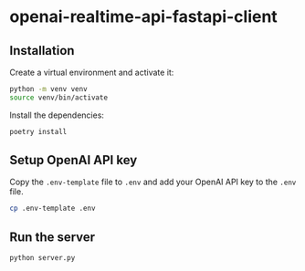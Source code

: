 # openai-realtime-api-fastapi-client

## Installation

Create a virtual environment and activate it:
```bash
python -m venv venv
source venv/bin/activate
```

Install the dependencies:
```bash
poetry install
```

## Setup OpenAI API key

Copy the `.env-template` file to `.env` and add your OpenAI API key to the `.env` file.

```bash
cp .env-template .env
```

## Run the server
```bash
python server.py 
```
